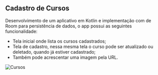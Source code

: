 ## Cadastro de Cursos
Desenvolvimento de um aplicativo em Kotlin e implementação com de Room para persistência de dados, o app possui as seguintes funcionalidade:
- Tela inicial onde lista os cursos cadastrados;
- Tela de cadastro, nessa mesma tela o curso pode ser atualizado ou deletado, quando já estiver cadastrado;
- Também pode acrescentar uma imagem pela URL. 

![Cursos](https://user-images.githubusercontent.com/74033395/176338927-9d1a8b16-2b30-4e13-8f9e-023bb9e50d80.gif)
